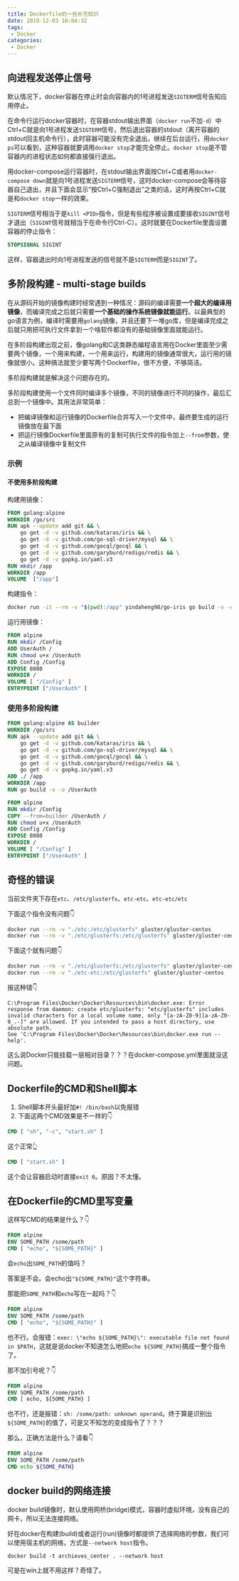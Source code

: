 ```yaml
---
title: Dockerfile的一些补充知识
date: 2019-12-03 16:04:32
tags: 
 - Docker
categories: 
 - Docker
---
```


## 向进程发送停止信号

默认情况下，docker容器在停止时会向容器内的1号进程发送`SIGTERM`信号告知应用停止。

在命令行运行docker容器时，在容器stdout输出界面（`docker run`不加`-d`）中Ctrl+C就是向1号进程发送`SIGTERM`信号，然后退出容器的stdout（离开容器的stdout回主机命令行），此时容器可能没有完全退出，继续在后台运行，用`docker ps`可以看到，这种容器就要调用`docker stop`才能完全停止。`docker stop`是不管容器内的进程状态如何都直接强行退出。

用docker-compose运行容器时，在stdout输出界面按Ctrl+C或者用`docker-compose down`就是向1号进程发送`SIGTERM`信号，这时docker-compose会等待容器自己退出，并且下面会显示“按Ctrl+C强制退出”之类的话，这时再按Ctrl+C就是和`docker stop`一样的效果。

`SIGTERM`信号相当于是`kill <PID>`指令，但是有些程序被设置成要接收`SIGINT`信号才退出（`SIGINT`信号就相当于在命令行Ctrl-C）。这时就要在Dockerfile里面设置容器的停止指令：

```dockerfile
STOPSIGNAL SIGINT
```

这样，容器退出时向1号进程发送的信号就不是`SIGTERM`而是`SIGINT`了。

## 多阶段构建 - multi-stage builds

在从源码开始的镜像构建时经常遇到一种情况：源码的编译需要**一个超大的编译用镜像**，而编译完成之后就只需要**一个基础的操作系统镜像就能运行**。以最典型的go语言为例，编译时需要用`golang`镜像，并且还要下一堆go库，但是编译完成之后就只用把可执行文件拿到一个啥软件都没有的基础镜像里面就能运行。

在多阶段构建出现之前，像golang和C这类静态编程语言用在Docker里面至少需要两个镜像，一个用来构建，一个用来运行，构建用的镜像通常很大，运行用的镜像就很小。这种搞法就至少要写两个Dockerfile，很不方便，不够简洁。

多阶段构建就是解决这个问题存在的。

多阶段构建使用一个文件同时编译多个镜像，不同的镜像进行不同的操作，最后汇总到一个镜像中。其用法非常简单：

* 把编译镜像和运行镜像的Dockerfile合并写入一个文件中，最终要生成的运行镜像放在最下面
* 把运行镜像Dockerfile里面原有的复制可执行文件的指令加上`--from`参数，使之从编译镜像中复制文件

### 示例

#### 不使用多阶段构建

构建用镜像：

```Dockerfile
FROM golang:alpine
WORKDIR /go/src
RUN apk --update add git && \
    go get -d -v github.com/kataras/iris && \
    go get -d -v github.com/go-sql-driver/mysql && \
    go get -d -v github.com/gocql/gocql && \
    go get -d -v github.com/garyburd/redigo/redis && \
    go get -d -v gopkg.in/yaml.v3
RUN mkdir /app
WORKDIR /app
VOLUME  ["/app"]
```

构建指令：

```sh
docker run -it --rm -v "$(pwd):/app" yindaheng98/go-iris go build -v -o /app/UserAuth
```

运行用镜像：

```Dockerfile
FROM alpine
RUN mkdir /Config
ADD UserAuth /
RUN chmod u+x /UserAuth
ADD Config /Config
EXPOSE 8080
WORKDIR /
VOLUME [ "/Config" ]
ENTRYPOINT ["/UserAuth" ]
```

### 使用多阶段构建

```Dockerfile
FROM golang:alpine AS builder
WORKDIR /go/src
RUN apk --update add git && \
    go get -d -v github.com/kataras/iris && \
    go get -d -v github.com/go-sql-driver/mysql && \
    go get -d -v github.com/gocql/gocql && \
    go get -d -v github.com/garyburd/redigo/redis && \
    go get -d -v gopkg.in/yaml.v3
ADD ./ /app
WORKDIR /app
RUN go build -v -o /UserAuth

FROM alpine
RUN mkdir /Config
COPY --from=builder /UserAuth /
RUN chmod u+x /UserAuth
ADD Config /Config
EXPOSE 8080
WORKDIR /
VOLUME [ "/Config" ]
ENTRYPOINT ["/UserAuth" ]
```

## 奇怪的错误

当前文件夹下存在`etc`、`/etc/glusterfs`、`etc-etc`、`etc-etc/etc`

下面这个指令没有问题👇

```sh
docker run --rm -v "./etc:/etc/glusterfs" gluster/gluster-centos
docker run --rm -v "./etc/glusterfs:/etc/glusterfs" gluster/gluster-centos
```

下面这个就有问题👇

```sh
docker run --rm -v "./etc/glusterfs:/etc/glusterfs" gluster/gluster-centos
docker run --rm -v "./etc-etc:/etc/glusterfs" gluster/gluster-centos
```

报这种错👇

```log
C:\Program Files\Docker\Docker\Resources\bin\docker.exe: Error response from daemon: create etc/glusterfs: "etc/glusterfs" includes invalid characters for a local volume name, only "[a-zA-Z0-9][a-zA-Z0-9_.-]" are allowed. If you intended to pass a host directory, use absolute path.
See 'C:\Program Files\Docker\Docker\Resources\bin\docker.exe run --help'.
```

这么说Docker只能挂载一层相对目录？？？在docker-compose.yml里面就没这问题。

## Dockerfile的CMD和Shell脚本

1. Shell脚本开头最好加`#! /bin/bash`以免报错
2. 下面这两个CMD效果是不一样的👇

```Dockerfile
CMD [ "sh", "-c", "start.sh" ]
```

这个正常👆

```Dockerfile
CMD [ "start.sh" ]
```

这个会让容器启动时直接`exit 0`。原因？不太懂。

## 在Dockerfile的CMD里写变量

这样写CMD的结果是什么？👇

```Dockerfile
FROM alpine
ENV SOME_PATH /some/path
CMD [ "echo", "${SOME_PATH}" ]
```

会`echo`出`SOME_PATH`的值吗？

答案是不会。会echo出`"${SOME_PATH}"`这个字符串。

那能把`SOME_PATH`和`echo`写在一起吗？👇

```Dockerfile
FROM alpine
ENV SOME_PATH /some/path
CMD [ "echo", "${SOME_PATH}" ]
```

也不行。会报错：`exec: \"echo ${SOME_PATH}\": executable file not found in $PATH`，这就是说docker不知道怎么地把`echo ${SOME_PATH}`搞成一整个指令了。

那不加引号呢？👇

```Dockerfile
FROM alpine
ENV SOME_PATH /some/path
CMD [ echo, ${SOME_PATH} ]
```

也不行，还是报错：`sh: /some/path: unknown operand`。终于算是识别出`${SOME_PATH}`的值了，可是又不知怎的变成指令了？？？

那么，正确方法是什么？请看👇

```Dockerfile
FROM alpine
ENV SOME_PATH /some/path
CMD echo ${SOME_PATH}
```

## docker build的网络连接

docker build镜像时，默认使用网桥(bridge)模式，容器时虚拟环境，没有自己的网卡，所以无法连接网络。

好在docker在构建(build)或者运行(run)镜像时都提供了选择网络的参数，我们可以使用宿主机的网络，方式是`--network host`指令。

```shell
docker build -t archieves_center . --network host
```

可是在win上就不用这样？奇怪了。

